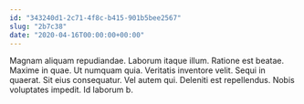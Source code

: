 ```yaml
---
id: "343240d1-2c71-4f8c-b415-901b5bee2567"
slug: "2b7c38"
date: "2020-04-16T00:00:00+00:00"
---
```


Magnam aliquam repudiandae. Laborum itaque illum. Ratione est beatae. Maxime in quae. Ut numquam quia. Veritatis inventore velit. Sequi in quaerat. Sit eius consequatur. Vel autem qui. Deleniti est repellendus. Nobis voluptates impedit. Id laborum b.
